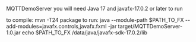 MQTTDemoServer
you will need Java 17 and javafx-17.0.2 or later to run

to compile:  mvn -T24 package
to run: java --module-path $PATH_TO_FX --add-modules=javafx.controls,javafx.fxml -jar target/MQTTDemoServer-1.0.jar
echo $PATH_TO_FX
/data/java/javafx-sdk-17.0.2/lib
